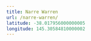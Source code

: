 ```yaml
---
title: Narre Warren
url: /narre-warren/
latitude: -38.017956000000005
longitude: 145.30584810000002
---
```

